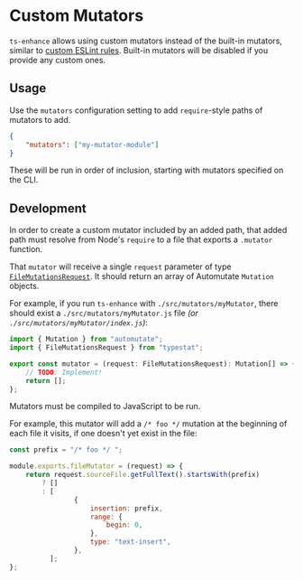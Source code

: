 # Custom Mutators

`ts-enhance` allows using custom mutators instead of the built-in mutators, similar to [custom ESLint rules](https://eslint.org/docs/developer-guide/working-with-rules).
Built-in mutators will be disabled if you provide any custom ones.

## Usage

Use the `mutators` configuration setting to add `require`-style paths of mutators to add.

```json
{
	"mutators": ["my-mutator-module"]
}
```

These will be run in order of inclusion, starting with mutators specified on the CLI.

## Development

In order to create a custom mutator included by an added path, that added path must resolve from Node's `require` to a file that exports a `.mutator` function.

That `mutator` will receive a single `request` parameter of type [`FileMutationsRequest`](../src/mutators/fileMutator).
It should return an array of Automutate `Mutation` objects.

For example, if you run `ts-enhance` with `./src/mutators/myMutator`, there should exist a `./src/mutators/myMutator.js` file _(or `./src/mutators/myMutator/index.js`)_:

```typescript
import { Mutation } from "automutate";
import { FileMutationsRequest } from "typestat";

export const mutator = (request: FileMutationsRequest): Mutation[] => {
	// TODO: Implement!
	return [];
};
```

Mutators must be compiled to JavaScript to be run.

For example, this mutator will add a `/* foo */` mutation at the beginning of each file it visits, if one doesn't yet exist in the file:

```js
const prefix = "/* foo */ ";

module.exports.fileMutator = (request) => {
	return request.sourceFile.getFullText().startsWith(prefix)
		? []
		: [
				{
					insertion: prefix,
					range: {
						begin: 0,
					},
					type: "text-insert",
				},
		  ];
};
```
